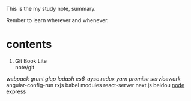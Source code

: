 This is the my study note, summary.

Rember to learn wherever and whenever.

# contents

1. Git Book Lite  
note/git



*webpack grunt glup lodash es6-aysc redux yarn promise servicework* angular-config-run rxjs babel modules react-server next.js beidou [node](https://nodejs.org/api/stream.html#stream_readable_streams) express 